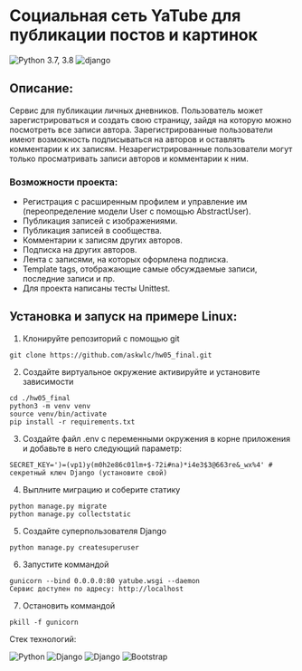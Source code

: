 Социальная сеть YaTube для публикации постов и картинок
=====

![Python 3.7, 3.8](https://img.shields.io/badge/python-3.9-blue) ![django](https://img.shields.io/badge/Django-3.2-green)

## Описание:

Сервис для публикации личных дневников. Пользователь может зарегистрироваться и создать свою страницу, зайдя на которую можно посмотреть все записи автора. Зарегистрированные пользователи имеют возможность подписываться на авторов и оставлять комментарии к их записям. Незарегистрированные пользователи могут только просматривать записи авторов и комментарии к ним.

### Возможности проекта:
- Регистрация с расширенным профилем и управление им (переопределение модели User с помощью AbstractUser).
- Публикация записей с изображениями.
- Публикация записей в сообщества.
- Комментарии к записям других авторов.
- Подписка на других авторов.
- Лента с записями, на которых оформлена подписка.
- Template tags, отображающие самые обсуждаемые записи, последние записи и пр.
- Для проекта написаны тесты Unittest.


## Установка и запуск на примере Linux:

1. Клонируйте репозиторий с помощью git
```
git clone https://github.com/askwlc/hw05_final.git
```
2. Создайте виртуальное окружение активируйте и установите зависимости
```
cd ./hw05_final
python3 -m venv venv
source venv/bin/activate
pip install -r requirements.txt
```
3. Создайте файл .env с переменными окружения в корне приложения и добавьте в него следующий параметр:
```
SECRET_KEY=')=(vp1)y(m0h2e86c01lm+$-72i#na)*i4e3$3@663re&_wx%4' # секретный ключ Django (установите свой)
```
4. Выплните миграцию и соберите статику
```
python manage.py migrate
python manage.py collectstatic
```
5. Создайте суперпользователя Django
```
python manage.py createsuperuser
```
6. Запустите коммандой
```
gunicorn --bind 0.0.0.0:80 yatube.wsgi --daemon
Сервис доступен по адресу: http://localhost
```
7. Остановить коммандой
```
pkill -f gunicorn
```

Стек технологий:

![Python](https://img.shields.io/badge/Python-3.9.8-%23254F72?style=flat-square&logo=python&logoColor=yellow&labelColor=254f72)
![Django](https://img.shields.io/badge/Django-2.2.28-0C4B33?style=flat-square&logo=django&logoColor=white&labelColor=0C4B33)
![Django](https://img.shields.io/badge/Django%20REST-3.12.4-802D2D?style=flat-square&logo=django&logoColor=white&labelColor=802D2D)
![Bootstrap](https://img.shields.io/badge/Bootstrap-5.1.3-712CF9?style=flat-square&logo=bootstrap&logoColor=white&labelColor=712CF9)

